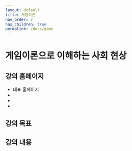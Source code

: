 ```yaml
---
layout: default
title: 게임이론
nav_order: 2
has_children: true
permalink: /docs/game
---
```


# 게임이론으로 이해하는 사회 현상

## 강의 홈페이지

- 대표 홈페이지
-
- 
- 



## 강의 목표



## 강의 내용
